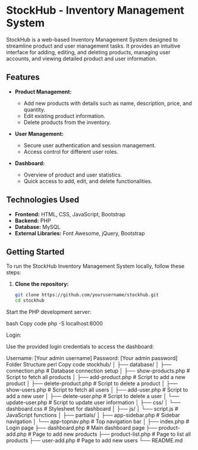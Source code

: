 # StockHub - Inventory Management System

StockHub is a web-based Inventory Management System designed to streamline product and user management tasks. It provides an intuitive interface for adding, editing, and deleting products, managing user accounts, and viewing detailed product and user information.

## Features

- **Product Management:**
  - Add new products with details such as name, description, price, and quantity.
  - Edit existing product information.
  - Delete products from the inventory.

- **User Management:**
  - Secure user authentication and session management.
  - Access control for different user roles.

- **Dashboard:**
  - Overview of product and user statistics.
  - Quick access to add, edit, and delete functionalities.

## Technologies Used

- **Frontend:** HTML, CSS, JavaScript, Bootstrap
- **Backend:** PHP
- **Database:** MySQL
- **External Libraries:** Font Awesome, jQuery, Bootstrap

## Getting Started

To run the StockHub Inventory Management System locally, follow these steps:

1. **Clone the repository:**

   ```bash
   git clone https://github.com/yourusername/stockhub.git
   cd stockhub


Start the PHP development server:

bash
Copy code
php -S localhost:8000





Login:

Use the provided login credentials to access the dashboard:

Username: [Your admin username]
Password: [Your admin password]
Folder Structure
perl
Copy code
stockhub/
│
├── database/
│   ├── connection.php       # Database connection setup
│   ├── show-products.php    # Script to fetch all products
│   ├── add-product.php      # Script to add a new product
│   ├── delete-product.php   # Script to delete a product
│   ├── show-users.php       # Script to fetch all users
│   ├── add-user.php         # Script to add a new user
│   ├── delete-user.php      # Script to delete a user
│   └── update-user.php      # Script to update user information
│
├── css/
│   └── dashboard.css        # Stylesheet for dashboard
│
├── js/
│   └── script.js            # JavaScript functions
│
├── partials/
│   ├── app-sidebar.php      # Sidebar navigation
│   └── app-topnav.php       # Top navigation bar
│
├── index.php                # Login page
├── dashboard.php            # Main dashboard page
├── product-add.php          # Page to add new products
├── product-list.php         # Page to list all products
├── user-add.php             # Page to add new users
└── README.md         
